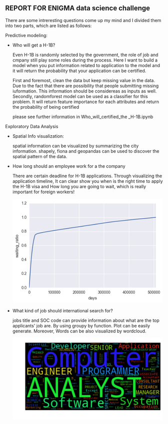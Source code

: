 ## REPORT FOR ENIGMA data science challenge

There are some intreresting questions come up my mind and I divided them into two parts, which are listed as follows:

Predictive modeling:

- Who will get a H-1B? 

  Even H-1B is randomly selected by the government, the role of job and cmpany still play some roles during the process. Here I want to build a model when you put information related to application to the model and it will return the probability that your application can be certified.

  First and foremost, clean the data but keep missing value in the data. Due to the fact that there are possibility that people submitting missing iuformation. This information should be considereas as inputs as well. Secondly, randomforest model can be used as a classifier for this problem. It will return feature importance for each attributes and return the probability of being certified

  please see further information in Who_will_certified_the _H-1B.ipynb

Exploratory Data Analysis

- Spatial Info visualization:

  spatial information can be visualized  by summarizing the city information. shapely, fiona and geopandas can be used to discover the spatial pattern of the data.

- How long should an employee work for a  the company

  There are certain deadline for H-1B applications. Through visualizing the application timeline, It can clear show you when is the right time to apply the H-1B visa and How long you are going to wait, which is really important for foreign workers!

  ![time_diff](./src/time_diff.png)

- What kind of job should international search for? 

  jobs title and SOC code can provide information about what are the top applicants' job are. By using groupy by function. Plot can be easily generate. Moreover, Words can be also visualized by wordcloud.

  ![word_graph](./src/word_graph.png)
